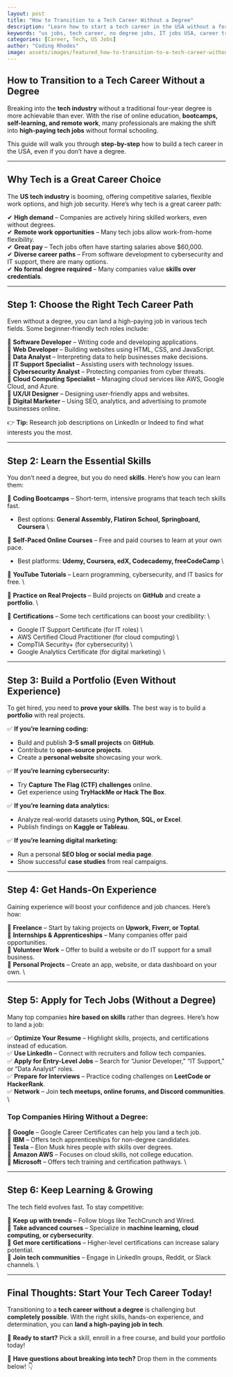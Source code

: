 ```yaml
---
layout: post
title: "How to Transition to a Tech Career Without a Degree"
description: "Learn how to start a tech career in the USA without a formal degree. Discover alternative pathways, in-demand skills, and the best ways to land a high-paying job in tech."
keywords: "us jobs, tech career, no degree jobs, IT jobs USA, career transition, coding bootcamps, remote tech jobs"
categories: [Career, Tech, US Jobs]
author: "Coding Rhodes"
image: assets/images/featured_how-to-transition-to-a-tech-career-without-a-degree.webp
---
```


## **How to Transition to a Tech Career Without a Degree**

Breaking into the **tech industry** without a traditional four-year degree is more achievable than ever. With the rise of online education, **bootcamps, self-learning, and remote work**, many professionals are making the shift into **high-paying tech jobs** without formal schooling.

This guide will walk you through **step-by-step** how to build a tech career in the USA, even if you don’t have a degree.

---

## **Why Tech is a Great Career Choice**

The **US tech industry** is booming, offering competitive salaries, flexible work options, and high job security. Here’s why tech is a great career path:

✔ **High demand** – Companies are actively hiring skilled workers, even without degrees. \
✔ **Remote work opportunities** – Many tech jobs allow work-from-home flexibility. \
✔ **Great pay** – Tech jobs often have starting salaries above $60,000. \
✔ **Diverse career paths** – From software development to cybersecurity and IT support, there are many options. \
✔ **No formal degree required** – Many companies value **skills over credentials**.

---

## **Step 1: Choose the Right Tech Career Path**

Even without a degree, you can land a high-paying job in various tech fields. Some beginner-friendly tech roles include:

🔹 **Software Developer** – Writing code and developing applications. \
🔹 **Web Developer** – Building websites using HTML, CSS, and JavaScript. \
🔹 **Data Analyst** – Interpreting data to help businesses make decisions. \
🔹 **IT Support Specialist** – Assisting users with technology issues. \
🔹 **Cybersecurity Analyst** – Protecting companies from cyber threats. \
🔹 **Cloud Computing Specialist** – Managing cloud services like AWS, Google Cloud, and Azure. \
🔹 **UX/UI Designer** – Designing user-friendly apps and websites. \
🔹 **Digital Marketer** – Using SEO, analytics, and advertising to promote businesses online.

👉 **Tip:** Research job descriptions on LinkedIn or Indeed to find what interests you the most.

---

## **Step 2: Learn the Essential Skills**

You don’t need a degree, but you do need **skills**. Here’s how you can learn them:

📌 **Coding Bootcamps** – Short-term, intensive programs that teach tech skills fast.
   - Best options: **General Assembly, Flatiron School, Springboard, Coursera** \

📌 **Self-Paced Online Courses** – Free and paid courses to learn at your own pace.
   - Best platforms: **Udemy, Coursera, edX, Codecademy, freeCodeCamp** \

📌 **YouTube Tutorials** – Learn programming, cybersecurity, and IT basics for free. \

📌 **Practice on Real Projects** – Build projects on **GitHub** and create a **portfolio**. \

📌 **Certifications** – Some tech certifications can boost your credibility: \
   - Google IT Support Certificate (for IT roles) \
   - AWS Certified Cloud Practitioner (for cloud computing) \
   - CompTIA Security+ (for cybersecurity) \
   - Google Analytics Certificate (for digital marketing) \

---

## **Step 3: Build a Portfolio (Even Without Experience)**

To get hired, you need to **prove your skills**. The best way is to build a **portfolio** with real projects.

✅ **If you’re learning coding:**
   - Build and publish **3-5 small projects** on **GitHub**.
   - Contribute to **open-source projects**.
   - Create a **personal website** showcasing your work.

✅ **If you’re learning cybersecurity:**
   - Try **Capture The Flag (CTF) challenges** online.
   - Get experience using **TryHackMe or Hack The Box**.

✅ **If you’re learning data analytics:**
   - Analyze real-world datasets using **Python, SQL, or Excel**.
   - Publish findings on **Kaggle or Tableau**.

✅ **If you’re learning digital marketing:**
   - Run a personal **SEO blog or social media page**.
   - Show successful **case studies** from real campaigns.

---

## **Step 4: Get Hands-On Experience**

Gaining experience will boost your confidence and job chances. Here’s how:

🌟 **Freelance** – Start by taking projects on **Upwork, Fiverr, or Toptal**. \
🌟 **Internships & Apprenticeships** – Many companies offer paid opportunities. \
🌟 **Volunteer Work** – Offer to build a website or do IT support for a small business. \
🌟 **Personal Projects** – Create an app, website, or data dashboard on your own. \

---

## **Step 5: Apply for Tech Jobs (Without a Degree)**

Many top companies **hire based on skills** rather than degrees. Here’s how to land a job:

✅ **Optimize Your Resume** – Highlight skills, projects, and certifications instead of education. \
✅ **Use LinkedIn** – Connect with recruiters and follow tech companies. \
✅ **Apply for Entry-Level Jobs** – Search for “Junior Developer,” “IT Support,” or “Data Analyst” roles. \
✅ **Prepare for Interviews** – Practice coding challenges on **LeetCode or HackerRank**. \
✅ **Network** – Join **tech meetups, online forums, and Discord communities**. \

### **Top Companies Hiring Without a Degree:**
📌 **Google** – Google Career Certificates can help you land a tech job. \
📌 **IBM** – Offers tech apprenticeships for non-degree candidates. \
📌 **Tesla** – Elon Musk hires people with skills over degrees. \
📌 **Amazon AWS** – Focuses on cloud skills, not college education. \
📌 **Microsoft** – Offers tech training and certification pathways. \

---

## **Step 6: Keep Learning & Growing**

The tech field evolves fast. To stay competitive:

🚀 **Keep up with trends** – Follow blogs like TechCrunch and Wired. \
🚀 **Take advanced courses** – Specialize in **machine learning, cloud computing, or cybersecurity**. \
🚀 **Get more certifications** – Higher-level certifications can increase salary potential. \
🚀 **Join tech communities** – Engage in LinkedIn groups, Reddit, or Slack channels. \

---

## **Final Thoughts: Start Your Tech Career Today!**

Transitioning to a **tech career without a degree** is challenging but **completely possible**. With the right skills, hands-on experience, and determination, you can **land a high-paying job in tech**.

🌟 **Ready to start?** Pick a skill, enroll in a free course, and build your portfolio today!

💬 **Have questions about breaking into tech?** Drop them in the comments below! 👇

